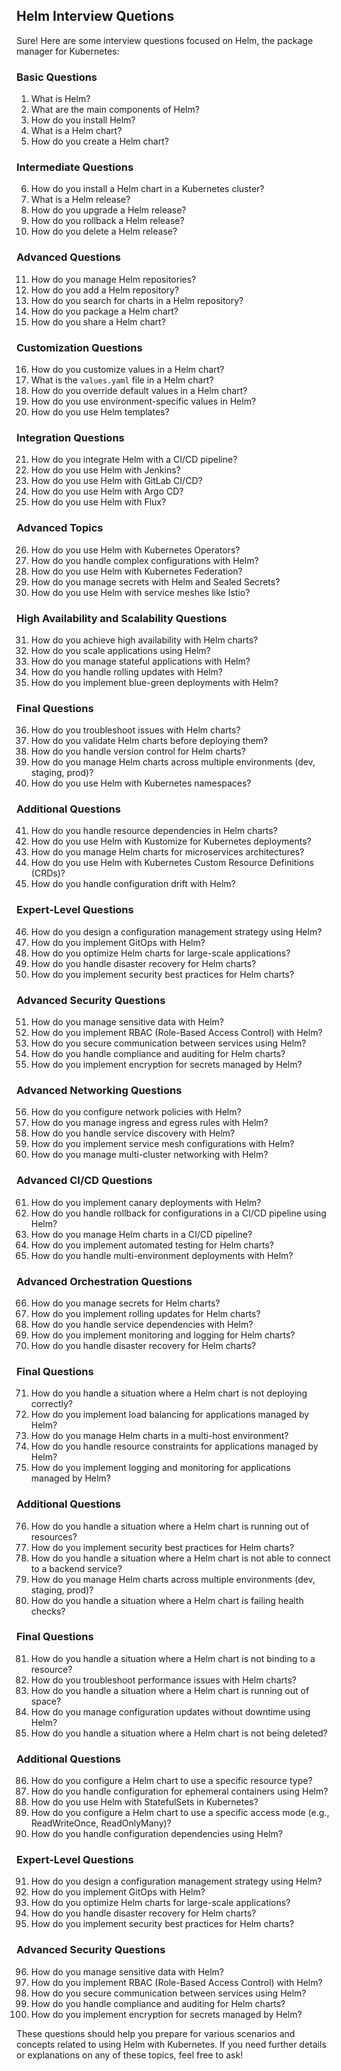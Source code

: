 ## Helm Interview Quetions

Sure! Here are some interview questions focused on Helm, the package manager for Kubernetes:

### Basic Questions
1. What is Helm?
2. What are the main components of Helm?
3. How do you install Helm?
4. What is a Helm chart?
5. How do you create a Helm chart?

### Intermediate Questions
6. How do you install a Helm chart in a Kubernetes cluster?
7. What is a Helm release?
8. How do you upgrade a Helm release?
9. How do you rollback a Helm release?
10. How do you delete a Helm release?

### Advanced Questions
11. How do you manage Helm repositories?
12. How do you add a Helm repository?
13. How do you search for charts in a Helm repository?
14. How do you package a Helm chart?
15. How do you share a Helm chart?

### Customization Questions
16. How do you customize values in a Helm chart?
17. What is the `values.yaml` file in a Helm chart?
18. How do you override default values in a Helm chart?
19. How do you use environment-specific values in Helm?
20. How do you use Helm templates?

### Integration Questions
21. How do you integrate Helm with a CI/CD pipeline?
22. How do you use Helm with Jenkins?
23. How do you use Helm with GitLab CI/CD?
24. How do you use Helm with Argo CD?
25. How do you use Helm with Flux?

### Advanced Topics
26. How do you use Helm with Kubernetes Operators?
27. How do you handle complex configurations with Helm?
28. How do you use Helm with Kubernetes Federation?
29. How do you manage secrets with Helm and Sealed Secrets?
30. How do you use Helm with service meshes like Istio?

### High Availability and Scalability Questions
31. How do you achieve high availability with Helm charts?
32. How do you scale applications using Helm?
33. How do you manage stateful applications with Helm?
34. How do you handle rolling updates with Helm?
35. How do you implement blue-green deployments with Helm?

### Final Questions
36. How do you troubleshoot issues with Helm charts?
37. How do you validate Helm charts before deploying them?
38. How do you handle version control for Helm charts?
39. How do you manage Helm charts across multiple environments (dev, staging, prod)?
40. How do you use Helm with Kubernetes namespaces?

### Additional Questions
41. How do you handle resource dependencies in Helm charts?
42. How do you use Helm with Kustomize for Kubernetes deployments?
43. How do you manage Helm charts for microservices architectures?
44. How do you use Helm with Kubernetes Custom Resource Definitions (CRDs)?
45. How do you handle configuration drift with Helm?

### Expert-Level Questions
46. How do you design a configuration management strategy using Helm?
47. How do you implement GitOps with Helm?
48. How do you optimize Helm charts for large-scale applications?
49. How do you handle disaster recovery for Helm charts?
50. How do you implement security best practices for Helm charts?

### Advanced Security Questions
51. How do you manage sensitive data with Helm?
52. How do you implement RBAC (Role-Based Access Control) with Helm?
53. How do you secure communication between services using Helm?
54. How do you handle compliance and auditing for Helm charts?
55. How do you implement encryption for secrets managed by Helm?

### Advanced Networking Questions
56. How do you configure network policies with Helm?
57. How do you manage ingress and egress rules with Helm?
58. How do you handle service discovery with Helm?
59. How do you implement service mesh configurations with Helm?
60. How do you manage multi-cluster networking with Helm?

### Advanced CI/CD Questions
61. How do you implement canary deployments with Helm?
62. How do you handle rollback for configurations in a CI/CD pipeline using Helm?
63. How do you manage Helm charts in a CI/CD pipeline?
64. How do you implement automated testing for Helm charts?
65. How do you handle multi-environment deployments with Helm?

### Advanced Orchestration Questions
66. How do you manage secrets for Helm charts?
67. How do you implement rolling updates for Helm charts?
68. How do you handle service dependencies with Helm?
69. How do you implement monitoring and logging for Helm charts?
70. How do you handle disaster recovery for Helm charts?

### Final Questions
71. How do you handle a situation where a Helm chart is not deploying correctly?
72. How do you implement load balancing for applications managed by Helm?
73. How do you manage Helm charts in a multi-host environment?
74. How do you handle resource constraints for applications managed by Helm?
75. How do you implement logging and monitoring for applications managed by Helm?

### Additional Questions
76. How do you handle a situation where a Helm chart is running out of resources?
77. How do you implement security best practices for Helm charts?
78. How do you handle a situation where a Helm chart is not able to connect to a backend service?
79. How do you manage Helm charts across multiple environments (dev, staging, prod)?
80. How do you handle a situation where a Helm chart is failing health checks?

### Final Questions
81. How do you handle a situation where a Helm chart is not binding to a resource?
82. How do you troubleshoot performance issues with Helm charts?
83. How do you handle a situation where a Helm chart is running out of space?
84. How do you manage configuration updates without downtime using Helm?
85. How do you handle a situation where a Helm chart is not being deleted?

### Additional Questions
86. How do you configure a Helm chart to use a specific resource type?
87. How do you handle configuration for ephemeral containers using Helm?
88. How do you use Helm with StatefulSets in Kubernetes?
89. How do you configure a Helm chart to use a specific access mode (e.g., ReadWriteOnce, ReadOnlyMany)?
90. How do you handle configuration dependencies using Helm?

### Expert-Level Questions
91. How do you design a configuration management strategy using Helm?
92. How do you implement GitOps with Helm?
93. How do you optimize Helm charts for large-scale applications?
94. How do you handle disaster recovery for Helm charts?
95. How do you implement security best practices for Helm charts?

### Advanced Security Questions
96. How do you manage sensitive data with Helm?
97. How do you implement RBAC (Role-Based Access Control) with Helm?
98. How do you secure communication between services using Helm?
99. How do you handle compliance and auditing for Helm charts?
100. How do you implement encryption for secrets managed by Helm?

These questions should help you prepare for various scenarios and concepts related to using Helm with Kubernetes. If you need further details or explanations on any of these topics, feel free to ask!



